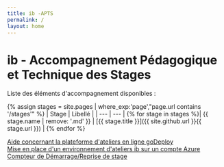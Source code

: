 ```yaml
---
title: ib -APTS
permalink: /
layout: home
---
```

# ib - Accompagnement Pédagogique et Technique des Stages
Liste des éléments d'accompagnement disponibles :  

{% assign stages = site.pages | where_exp:'page',"page.url contains '/stages'" %}
| Stage | Libellé |
| --- | --- | 
{% for stage in stages  %}| {{ stage.name | remove: '.md' }} | [{{ stage.title }}]({{ site.github.url }}{{ stage.url }}) |
{% endfor %}

[Aide concernant la plateforme d'ateliers en ligne goDeploy](https://github.com/renaudwangler/ib/blob/master/extra/goDeployDoc.md#plateforme-godeploy)  
[Mise en place d'un environnement d'ateliers ib sur un compte Azure](https://github.com/renaudwangler/ib/blob/master/extra/ibAzureLabs.md#mise-en-place-dun-environnement-dateliers-ib-sur-un-compte-azure)  
[Compteur de Démarrage/Reprise de stage](https://chrono.html)  